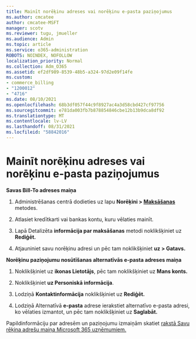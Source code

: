 ```yaml
---
title: Mainīt norēķinu adreses vai norēķinu e-pasta paziņojumus
ms.author: cmcatee
author: cmcatee-MSFT
manager: scotv
ms.reviewer: tugu, jmueller
ms.audience: Admin
ms.topic: article
ms.service: o365-administration
ROBOTS: NOINDEX, NOFOLLOW
localization_priority: Normal
ms.collection: Adm_O365
ms.assetid: ef2df989-8539-48b5-a324-97d2e09f14fe
ms.custom:
- commerce_billing
- "1200012"
- "4716"
ms.date: 08/10/2021
ms.openlocfilehash: 68b3df057f44c9f8927ac4a3d58cbd427cf97756
ms.sourcegitcommit: e781da003fb7b878854846cbe12b13b9dca8df92
ms.translationtype: MT
ms.contentlocale: lv-LV
ms.lasthandoff: 08/31/2021
ms.locfileid: "58842016"
---
```

# <a name="change-billing-address-or-billing-email-notifications"></a>Mainīt norēķinu adreses vai norēķinu e-pasta paziņojumus

**Savas Bill-To adreses maiņa**

1. Administrēšanas centrā dodieties uz lapu **Norēķini > [Maksāšanas](https://go.microsoft.com/fwlink/p/?linkid=2018806)** metodes.

2. Atlasiet kredītkarti vai bankas kontu, kuru vēlaties mainīt.

3. Lapā Detalizēta **informācija par maksāšanas** metodi noklikšķiniet uz **Rediģēt.**

4. Atjauniniet savu norēķinu adresi un pēc tam noklikšķiniet **uz > Gatavs.**

**Norēķinu paziņojumu nosūtīšanas alternatīvās e-pasta adreses maiņa** 

1. Noklikšķiniet uz **ikonas Lietotājs**, pēc tam noklikšķiniet uz **Mans konts.**

2. Noklikšķiniet **uz Personiskā informācija**.

3. Lodziņā **Kontaktinformācija** noklikšķiniet uz **Rediģēt.**

4. Lodziņā Alternatīvā **e-pasta** adrese ierakstiet alternatīvo e-pasta adresi, ko vēlaties izmantot, un pēc tam noklikšķiniet uz **Saglabāt.**

Papildinformāciju par adresēm un paziņojumu izmaiņām skatiet [rakstā Savu rēķina adrešu maiņa Microsoft 365 uzņēmumiem.](https://docs.microsoft.com/microsoft-365/commerce/billing-and-payments/change-your-billing-addresses)
